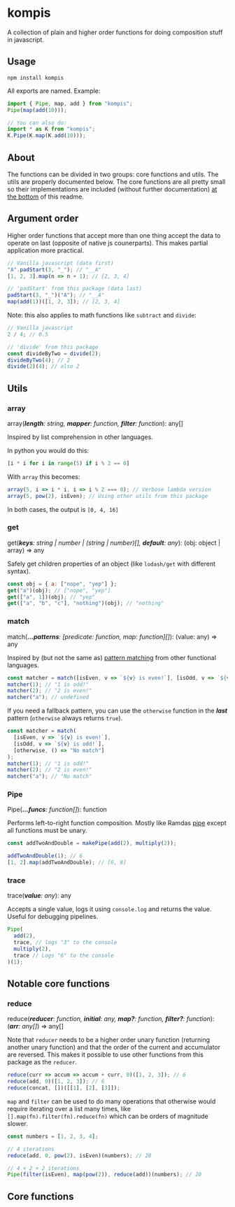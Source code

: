 # kompis

A collection of plain and higher order functions for doing composition stuff in javascript.

## Usage

```
npm install kompis
```

All exports are named. Example:

```js
import { Pipe, map, add } from "kompis";
Pipe(map(add(10)));

// You can also do:
import * as K from "kompis";
K.Pipe(K.map(K.add(10)));
```

## About

The functions can be divided in two groups: core functions and utils. The utils are properly documented below. The core functions are all pretty small so their implementations are included (without further documentation) [at the bottom](#core) of this readme.

## Argument order

Higher order functions that accept more than one thing accept the data to operate on last (opposite of native js counerparts). This makes partial application more practical.

```js
// Vanilla javascript (data first)
"A".padStart(3, "_"); // "__A"
[1, 2, 3].map(n => n + 1); // [2, 3, 4]

// 'padStart' from this package (data last)
padStart(3, "_")("A"); // "__A"
map(add(1))([1, 2, 3]); // [2, 3, 4]
```

Note: this also applies to math functions like `subtract` and `divide`:

```js
// Vanilla javascript
2 / 4; // 0.5

// 'divide' from this package
const divideByTwo = divide(2);
divideByTwo(4); // 2
divide(2)(4); // also 2
```

## Utils

### array

array(_**length**: string, **mapper**: function, **filter**: function_): any[]

Inspired by list comprehension in other languages.

In python you would do this:

```python
[i * i for i in range(5) if i % 2 == 0]
```

With `array` this becomes:

```js
array(5, i => i * i, i => i % 2 === 0); // Verbose lambda version
array(5, pow(2), isEven); // Using other utils from this package
```

In both cases, the output is `[0, 4, 16]`

### get

get(_**keys**: string | number | (string | number)[], **default**: any_): (obj: object | array) => any

Safely get children properties of an object (like `lodash/get` with different syntax).

```js
const obj = { a: ["nope", "yep"] };
get("a")(obj); // ["nope", "yep"]
get(["a", 1])(obj); // "yep"
get(["a", "b", "c"], "nothing")(obj); // "nothing"
```

### match

match(_**...patterns**: [predicate: function, map: function][]_): (value: any) => any

Inspired by (but not the same as) [pattern matching](https://stackoverflow.com/questions/2502354/what-is-pattern-matching-in-functional-languages) from other functional languages.

```js
const matcher = match([isEven, v => `${v} is even!`], [isOdd, v => `${v} is odd!`]);
matcher(1); // "1 is odd!"
matcher(2); // "2 is even!"
matcher("a"); // undefined
```

If you need a fallback pattern, you can use the `otherwise` function in the _**last**_ pattern (`otherwise` always returns `true`).

```js
const matcher = match(
  [isEven, v => `${v} is even!`],
  [isOdd, v => `${v} is odd!`],
  [otherwise, () => "No match"]
);
matcher(1); // "1 is odd!"
matcher(2); // "2 is even!"
matcher("a"); // "No match"
```

### Pipe

Pipe(_**...funcs**: function[]_): function

Performs left-to-right function composition. Mostly like Ramdas [pipe](https://ramdajs.com/docs/#pipe) except all functions must be unary.

```js
const addTwoAndDouble = makePipe(add(2), multiply(2));

addTwoAndDouble(1); // 6
[1, 2].map(addTwoAndDouble); // [6, 8]
```

### trace

trace(_**value**: any_): any

Accepts a single value, logs it using `console.log` and returns the value. Useful for debugging pipelines.

```js
Pipe(
  add(2),
  trace, // logs "3" to the console
  multiply(2),
  trace // Logs "6" to the console
)(1);
```

## Notable core functions

### reduce

reduce(_**reducer**: function, **initial**: any, **map?**: function, **filter?**: function_): (_**arr**: any[]_) => any[]

Note that `reducer` needs to be a higher order unary function (returning another unary function) and that the order of the current and accumulator are reversed. This makes it possible to use other functions from this package as the `reducer`.

```js
reduce(curr => accum => accum + curr, 0)([1, 2, 3]); // 6
reduce(add, 0)([1, 2, 3]); // 6
reduce(concat, [])([[1], [2], [3]]);
```

`map` and `filter` can be used to do many operations that otherwise would require iterating over a list many times, like `[].map(fn).filter(fn).reduce(fn)` which can be orders of magnitude slower.

```js
const numbers = [1, 2, 3, 4];

// 4 iterations
reduce(add, 0, pow(2), isEven)(numbers); // 20

// 4 + 2 + 2 iterations
Pipe(filter(isEven), map(pow(2)), reduce(add))(numbers); // 20
```

## <a id='core'></a> Core functions

